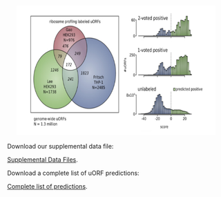 <p align="center">
  <img width="460" height="300" src="https://github.com/gersteinlab/uORFs/raw/gh-pages/uORFs__homepage.jpg">
</p>

Download our supplemental data file:

[Supplemental Data Files](https://www.dropbox.com/s/b15jmgf20dmdzon/Supplemental_Data_Tables.xlsx?dl=1).

Download a complete list of uORF predictions:

[Complete list of predictions](https://www.dropbox.com/s/kwae71njbtrhsni/complete_uORF_predictions_hg19.zip?dl=1).

